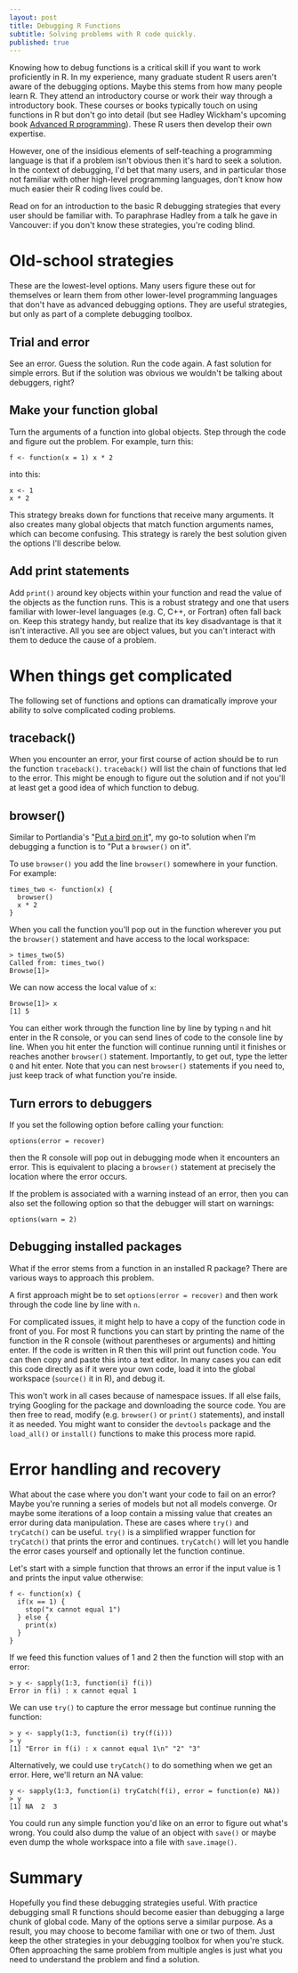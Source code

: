 ```yaml
---
layout: post
title: Debugging R Functions
subtitle: Solving problems with R code quickly.
published: true
---
```


Knowing how to debug functions is a critical skill if you want to work
proficiently in R. In my experience, many graduate student R users aren't
aware of the debugging options. Maybe this stems from how many people learn
R. They attend an introductory course or work their way through a
introductory book. These courses or books typically touch on using functions
in R but don't go into detail (but see Hadley Wickham's upcoming book
[Advanced R programming][]). These R users then develop their own expertise.

However, one of the insidious elements of self-teaching a programming
language is that if a problem isn't obvious then it's hard to seek a
solution. In the context of debugging, I'd bet that many users, and in
particular those not familiar with other high-level programming languages,
don't know how much easier their R coding lives could be. 

Read on for an introduction to the basic R debugging strategies that every
user should be familiar with. To paraphrase Hadley from a talk he gave in
Vancouver: if you don't know these strategies, you're coding blind.

# Old-school strategies

These are the lowest-level options. Many users figure these out for
themselves or learn them from other lower-level programming languages that
don't have as advanced debugging options. They are useful strategies, but
only as part of a complete debugging toolbox.

## Trial and error

See an error. Guess the solution. Run the code again. A fast solution for
simple errors. But if the solution was obvious we wouldn't be
talking about debuggers, right?

## Make your function global

Turn the arguments of a function into global objects. Step through the code
and figure out the problem. For example, turn this:

    f <- function(x = 1) x * 2

into this:

    x <- 1
    x * 2

This strategy breaks down for functions that receive many arguments. It also
creates many global objects that match function arguments names, which can
become confusing. This strategy is rarely the best solution given the options
I'll describe below.


## Add print statements

Add `print()` around key objects within your function and read the value of
the objects as the function runs. This is a robust strategy and one that users
familiar with lower-level languages (e.g. C, C++, or Fortran) often fall back
on. Keep this strategy handy, but realize that its key disadvantage is that it
isn't interactive. All you see are object values, but you can't interact with
them to deduce the cause of a problem.

# When things get complicated

The following set of functions and options can dramatically improve your
ability to solve complicated coding problems.

## traceback()

When you encounter an error, your first course of action should be to run the
function `traceback()`. `traceback()` will list the chain of functions that
led to the error. This might be enough to figure out the solution and if not
you'll at least get a good idea of which function to debug.

## browser()

Similar to Portlandia's "[Put a bird on it][]", my go-to solution when I'm
debugging a function is to "Put a `browser()` on it". 

To use `browser()` you add the line `browser()` somewhere in your function. For example:

    times_two <- function(x) {
      browser()
      x * 2
    }

When you call the function you'll pop out in the function wherever you put
the `browser()` statement and have access to the local workspace:

    > times_two(5)
    Called from: times_two()
    Browse[1]> 

We can now access the local value of `x`:

    Browse[1]> x
    [1] 5

You can either work through the function line by line by typing `n` and hit
enter in the R console, or you can send lines of code to the console line by
line. When you hit enter the function will continue running until it finishes
or reaches another `browser()` statement. Importantly, to get out, type the
letter `Q` and hit enter. Note that you can nest `browser()` statements if you
need to, just keep track of what function you're inside.

## Turn errors to debuggers

If you set the following option before calling your function:

    options(error = recover)

then the R console will pop out in debugging mode when it encounters an
error. This is equivalent to placing a `browser()` statement at precisely the
location where the error occurs.

If the problem is associated with a warning instead of an error, then you can
also set the following option so that the debugger will start on warnings:

    options(warn = 2)

## Debugging installed packages

What if the error stems from a function in an installed R package? There are
various ways to approach this problem.

A first approach might be to set `options(error = recover)` and then work
through the code line by line with `n`.

For complicated issues, it might help to have a copy of the function code in
front of you. For most R functions you can start by printing the name of the
function in the R console (without parentheses or arguments) and hitting
enter. If the code is written in R then this will print out function code.
You can then copy and paste this into a text editor. In many cases you can
edit this code directly as if it were your own code, load it into the global
workspace (`source()` it in R), and debug it.

This won't work in all cases because of namespace issues. If all else fails,
trying Googling for the package and downloading the source code. You are then
free to read, modify (e.g. `browser()` or `print()` statements), and install
it as needed. You might want to consider the `devtools` package and the
`load_all()` or `install()` functions to make this process more rapid.

# Error handling and recovery

What about the case where you don't want your code to fail on an error? Maybe
you're running a series of models but not all models converge. Or maybe some
iterations of a loop contain a missing value that creates an error during data
manipulation. These are cases where `try()` and `tryCatch()` can be useful.
`try()` is a simplified wrapper function for `tryCatch()` that prints the
error and continues. `tryCatch()` will let you handle the error cases yourself
and optionally let the function continue.

Let's start with a simple function that throws an error if the input value is
1 and prints the input value otherwise:

    f <- function(x) {
      if(x == 1) {
        stop("x cannot equal 1")
      } else {
        print(x)
      }
    }

If we feed this function values of 1 and 2 then the function will stop with an error:

    > y <- sapply(1:3, function(i) f(i))
    Error in f(i) : x cannot equal 1

We can use `try()` to capture the error message but continue running the function:

    > y <- sapply(1:3, function(i) try(f(i)))
    > y
    [1] "Error in f(i) : x cannot equal 1\n" "2" "3"

Alternatively, we could use `tryCatch()` to do something when we get an error. Here, we'll return an NA value:

    y <- sapply(1:3, function(i) tryCatch(f(i), error = function(e) NA))
    > y
    [1] NA  2  3

You could run any simple function you'd like on an error to figure out what's
wrong. You could also dump the value of an object with `save()` or maybe even
dump the whole workspace into a file with `save.image()`.

# Summary

Hopefully you find these debugging strategies useful. With practice debugging
small R functions should become easier than debugging a large chunk of global
code. Many of the options serve a similar purpose. As a result, you may
choose to become familiar with one or two of them. Just keep the other
strategies in your debugging toolbox for when you're stuck. Often approaching the
same problem from multiple angles is just what you need to understand the
problem and find a solution.

[Put a bird on it]: http://www.youtube.com/watch?v=iHmLljk2t8M
[Advanced R programming]: http://adv-r.had.co.nz
